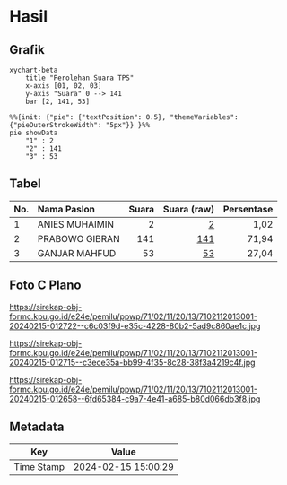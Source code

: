 # Hasil

## Grafik

```mermaid
xychart-beta
    title "Perolehan Suara TPS"
    x-axis [01, 02, 03]
    y-axis "Suara" 0 --> 141
    bar [2, 141, 53]
```

```mermaid
%%{init: {"pie": {"textPosition": 0.5}, "themeVariables": {"pieOuterStrokeWidth": "5px"}} }%%
pie showData
    "1" : 2
    "2" : 141
    "3" : 53
```

## Tabel

| No. | Nama Paslon    | Suara | Suara (raw) | Persentase |
|:--- |:-------------- | -----:| -----------:| ----------:|
| 1   | ANIES MUHAIMIN | 2     | [2][p-1]    | 1,02       |
| 2   | PRABOWO GIBRAN | 141   | [141][p-2]  | 71,94      |
| 3   | GANJAR MAHFUD  | 53    | [53][p-3]   | 27,04      |


[p-1]: https://github.com/gigit-pemilu/pemilu-2024-71-sulawesi-utara/blob/main/pilpres/hitung-suara/sub/71-sulawesi-utara/sub/02-minahasa/sub/11-sonder/sub/2013-kolongan-atas-dua/sub/001-tps/sub/paslon-1.txt
[p-2]: https://github.com/gigit-pemilu/pemilu-2024-71-sulawesi-utara/blob/main/pilpres/hitung-suara/sub/71-sulawesi-utara/sub/02-minahasa/sub/11-sonder/sub/2013-kolongan-atas-dua/sub/001-tps/sub/paslon-2.txt
[p-3]: https://github.com/gigit-pemilu/pemilu-2024-71-sulawesi-utara/blob/main/pilpres/hitung-suara/sub/71-sulawesi-utara/sub/02-minahasa/sub/11-sonder/sub/2013-kolongan-atas-dua/sub/001-tps/sub/paslon-3.txt

## Foto C Plano

https://sirekap-obj-formc.kpu.go.id/e24e/pemilu/ppwp/71/02/11/20/13/7102112013001-20240215-012722--c6c03f9d-e35c-4228-80b2-5ad9c860ae1c.jpg

https://sirekap-obj-formc.kpu.go.id/e24e/pemilu/ppwp/71/02/11/20/13/7102112013001-20240215-012715--c3ece35a-bb99-4f35-8c28-38f3a4219c4f.jpg

https://sirekap-obj-formc.kpu.go.id/e24e/pemilu/ppwp/71/02/11/20/13/7102112013001-20240215-012658--6fd65384-c9a7-4e41-a685-b80d066db3f8.jpg


## Metadata

| Key        | Value               |
| ---------- | ------------------- |
| Time Stamp | 2024-02-15 15:00:29 |



